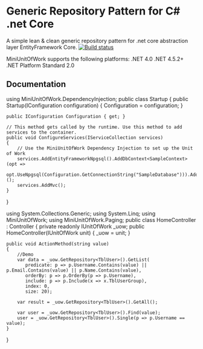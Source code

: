 # Generic Repository Pattern for C# .net Core

A simple lean & clean generic repository pattern for .net core  abstraction layer EntityFramework Core.
[![Build status](https://ci.appveyor.com/api/projects/status/kju8o0abk7yiep22/branch/master?svg=true)](https://ci.appveyor.com/project/canhhungit/miniunitofwork/branch/master)

MiniUnitOfWork supports the following platforms:
.NET 4.0
.NET 4.5.2+
.NET Platform Standard 2.0

## Documentation 


using MiniUnitOfWork.DependencyInjection;
public class Startup
{
    public Startup(IConfiguration configuration)
    {
        Configuration = configuration;
    }

    public IConfiguration Configuration { get; }

    // This method gets called by the runtime. Use this method to add services to the container.
    public void ConfigureServices(IServiceCollection services)
    {
        // Use the MiniUnitOfWork Dependency Injection to set up the Unit of Work
        services.AddEntityFrameworkNpgsql().AddDbContext<SampleContext>(opt =>
            opt.UseNpgsql(Configuration.GetConnectionString("SampleDatabase"))).AddUnitOfWork<SampleContext>();
        services.AddMvc();
    }
}

using System.Collections.Generic;
using System.Linq;
using MiniUnitOfWork;
using MiniUnitOfWork.Paging;
public class HomeController : Controller
{
    private readonly IUnitOfWork _uow;
    public HomeController(IUnitOfWork unit)
    {
        _uow = unit;
    }

    public void ActionMethod(string value)
    {
        //Demo
        var data = _uow.GetRepository<TblUser>().GetList(
           predicate: p => p.Username.Contains(value) || p.Email.Contains(value) || p.Name.Contains(value),
           orderBy: p => p.OrderBy(p => p.Username),
           include: p => p.Include(x => x.TblUserGroup),
           index: 0,
           size: 20);

        var result = _uow.GetRepository<TblUser>().GetAll();

        var user = _uow.GetRepository<TblUser>().Find(value);
        user = _uow.GetRepository<TblUser>().Single(p => p.Username == value);
    }
}

	
	
	
	
	
	
